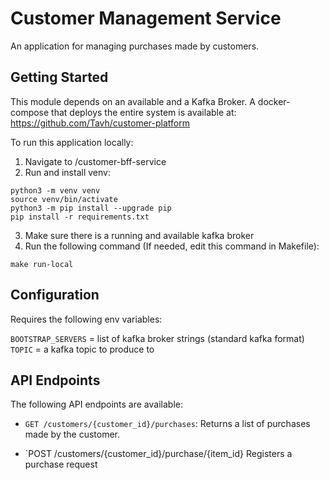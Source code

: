 # Customer Management Service

An application for managing purchases made by customers.

## Getting Started

This module depends on an available and a Kafka Broker.
A docker-compose that deploys the entire system is available at: https://github.com/Tavh/customer-platform

To run this application locally:
1. Navigate to /customer-bff-service
2. Run and install venv:
```
python3 -m venv venv
source venv/bin/activate
python3 -m pip install --upgrade pip
pip install -r requirements.txt
```
3. Make sure there is a running and available kafka broker
4. Run the following command (If needed, edit this command in Makefile):

```
make run-local
```

## Configuration

Requires the following env variables:

`BOOTSTRAP_SERVERS` = list of kafka broker strings (standard kafka format)
`TOPIC` = a kafka topic to produce to

## API Endpoints

The following API endpoints are available:

- `GET /customers/{customer_id}/purchases`: Returns a list of purchases made by the customer.

- `POST
/customers/{customer_id}/purchase/{item_id}
Registers a purchase request
